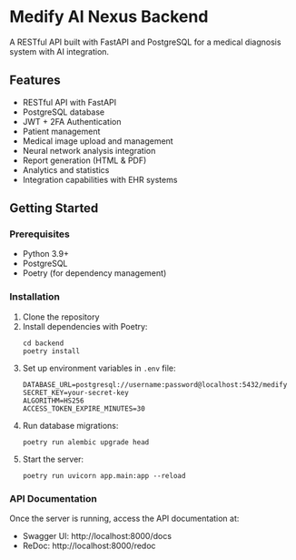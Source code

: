 
# Medify AI Nexus Backend

A RESTful API built with FastAPI and PostgreSQL for a medical diagnosis system with AI integration.

## Features

- RESTful API with FastAPI
- PostgreSQL database
- JWT + 2FA Authentication
- Patient management
- Medical image upload and management
- Neural network analysis integration
- Report generation (HTML & PDF)
- Analytics and statistics
- Integration capabilities with EHR systems

## Getting Started

### Prerequisites

- Python 3.9+
- PostgreSQL
- Poetry (for dependency management)

### Installation

1. Clone the repository
2. Install dependencies with Poetry:
   ```
   cd backend
   poetry install
   ```
3. Set up environment variables in `.env` file:
   ```
   DATABASE_URL=postgresql://username:password@localhost:5432/medify
   SECRET_KEY=your-secret-key
   ALGORITHM=HS256
   ACCESS_TOKEN_EXPIRE_MINUTES=30
   ```
4. Run database migrations:
   ```
   poetry run alembic upgrade head
   ```
5. Start the server:
   ```
   poetry run uvicorn app.main:app --reload
   ```

### API Documentation

Once the server is running, access the API documentation at:
- Swagger UI: http://localhost:8000/docs
- ReDoc: http://localhost:8000/redoc
